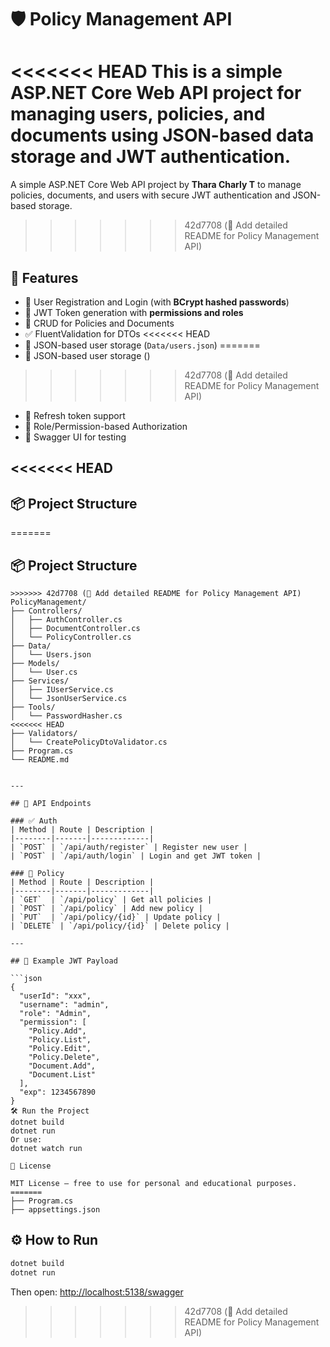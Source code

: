 # 🛡️ Policy Management API

<<<<<<< HEAD
This is a simple ASP.NET Core Web API project for managing **users, policies, and documents** using JSON-based data storage and **JWT authentication**.
=======
A simple ASP.NET Core Web API project by **Thara Charly T** to manage policies, documents, and users with secure JWT authentication and JSON-based storage.
>>>>>>> 42d7708 (📝 Add detailed README for Policy Management API)

## 🚀 Features

- 🔐 User Registration and Login (with **BCrypt hashed passwords**)
- 🔑 JWT Token generation with **permissions and roles**
- 📄 CRUD for Policies and Documents
- ✅ FluentValidation for DTOs
<<<<<<< HEAD
- 📂 JSON-based user storage (`Data/users.json`)
=======
- 📂 JSON-based user storage ()
>>>>>>> 42d7708 (📝 Add detailed README for Policy Management API)
- 🔁 Refresh token support
- 🔐 Role/Permission-based Authorization
- 🧪 Swagger UI for testing

<<<<<<< HEAD
---

## 📦 Project Structure


=======
## 📦 Project Structure

```
>>>>>>> 42d7708 (📝 Add detailed README for Policy Management API)
PolicyManagement/
├── Controllers/
│   ├── AuthController.cs
│   ├── DocumentController.cs
│   └── PolicyController.cs
├── Data/
│   └── Users.json
├── Models/
│   └── User.cs
├── Services/
│   ├── IUserService.cs
│   └── JsonUserService.cs
├── Tools/
│   └── PasswordHasher.cs
<<<<<<< HEAD
├── Validators/
│   └── CreatePolicyDtoValidator.cs
├── Program.cs
└── README.md         


---

## 🧪 API Endpoints

### ✅ Auth
| Method | Route | Description |
|--------|-------|-------------|
| `POST` | `/api/auth/register` | Register new user |
| `POST` | `/api/auth/login` | Login and get JWT token |

### 📄 Policy
| Method | Route | Description |
|--------|-------|-------------|
| `GET`  | `/api/policy` | Get all policies |
| `POST` | `/api/policy` | Add new policy |
| `PUT`  | `/api/policy/{id}` | Update policy |
| `DELETE` | `/api/policy/{id}` | Delete policy |

---

## 🔐 Example JWT Payload

```json
{
  "userId": "xxx",
  "username": "admin",
  "role": "Admin",
  "permission": [
    "Policy.Add",
    "Policy.List",
    "Policy.Edit",
    "Policy.Delete",
    "Document.Add",
    "Document.List"
  ],
  "exp": 1234567890
}
🛠️ Run the Project
dotnet build
dotnet run
Or use:
dotnet watch run

🧾 License

MIT License — free to use for personal and educational purposes.
=======
├── Program.cs
├── appsettings.json
```

## ⚙️ How to Run

```bash
dotnet build
dotnet run
```

Then open: [http://localhost:5138/swagger](http://localhost:5138/swagger)

>>>>>>> 42d7708 (📝 Add detailed README for Policy Management API)
